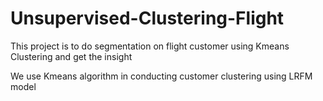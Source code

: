 # Unsupervised-Clustering-Flight
This project is to do segmentation on flight customer using Kmeans Clustering and get the insight

We use Kmeans algorithm in conducting customer clustering using LRFM model
